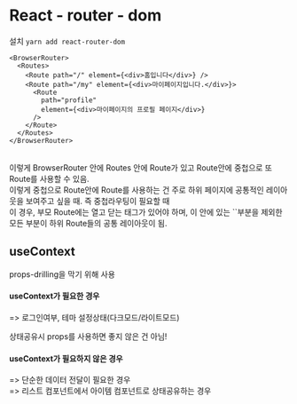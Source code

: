 # React - router - dom

설치
`yarn add react-router-dom`

```
<BrowserRouter>
  <Routes>
    <Route path="/" element={<div>홈입니다</div>} />
    <Route path="/my" element={<div>마이페이지입니다.</div>}>
      <Route
        path="profile"
        element={<div>마이페이지의 프로필 페이지</div>}
      />
    </Route>
  </Routes>
</BrowserRouter>
```

<br>
이렇게 BrowserRouter 안에 Routes 안에 Route가 있고 Route안에 중첩으로 또 Route를 사용할 수 있음.<br>
이렇게 중첩으로 Route안에 Route를 사용하는 건 주로 하위 페이지에 공통적인 레이아웃을 보여주고 싶을 때. 즉 중첩라우팅이 필요할 때<br>
이 경우, 부모 Route에는 열고 닫는 태그가 있어야 하며, 이 안에 있는 `<Outlet/>`부분을 제외한 모든 부분이 하위 Route들의 공통 레이아웃이 됨.

<br>

## useContext

props-drilling을 막기 위해 사용<br>

#### useContext가 필요한 경우<br>

=> 로그인여부, 테마 설정상태(다크모드/라이트모드)
<br>

상태공유시 props를 사용하면 좋지 않은 건 아님!<br>

#### useContext가 필요하지 않은 경우<br>

=> 단순한 데이터 전달이 필요한 경우<br>
=> 리스트 컴포넌트에서 아이템 컴포넌트로 상태공유하는 경우<br>
